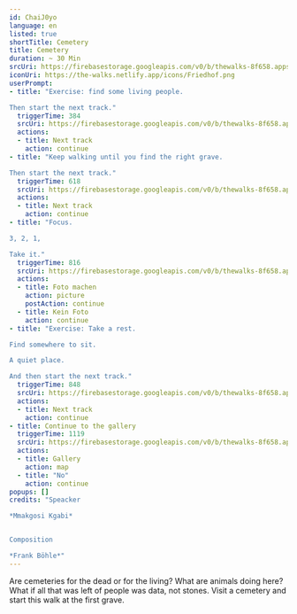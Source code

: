 ```yaml
---
id: ChaiJ0yo
language: en
listed: true
shortTitle: Cemetery
title: Cemetery
duration: ~ 30 Min
srcUri: https://firebasestorage.googleapis.com/v0/b/thewalks-8f658.appspot.com/o/static%2Fmedias%2Fen_ChaiJ0yo.mp3?alt=media&token=7b4c3d6a-0d8e-4680-9f81-712dfd054a55
iconUri: https://the-walks.netlify.app/icons/Friedhof.png
userPrompt:
- title: "Exercise: find some living people.

Then start the next track."
  triggerTime: 384
  srcUri: https://firebasestorage.googleapis.com/v0/b/thewalks-8f658.appspot.com/o/static%2Fmedias%2Fde_ChaiJ0yo_loop_1.mp3?alt=media&token=eec5a9a1-0504-489a-888d-7a2a31f2adac
  actions:
  - title: Next track
    action: continue
- title: "Keep walking until you find the right grave. 

Then start the next track."
  triggerTime: 618
  srcUri: https://firebasestorage.googleapis.com/v0/b/thewalks-8f658.appspot.com/o/static%2Fmedias%2Fde_ChaiJ0yo_loop_2.mp3?alt=media&token=8c612db1-8df2-4ccc-96fa-c5577c4742d9
  actions:
  - title: Next track
    action: continue
- title: "Focus.

3, 2, 1,

Take it."
  triggerTime: 816
  srcUri: https://firebasestorage.googleapis.com/v0/b/thewalks-8f658.appspot.com/o/static%2Fmedias%2Fde_ChaiJ0yo_loop_3.mp3?alt=media&token=bb468257-a240-4726-b7a3-ea7a447d6942
  actions:
  - title: Foto machen
    action: picture
    postAction: continue
  - title: Kein Foto
    action: continue
- title: "Exercise: Take a rest.

Find somewhere to sit.

A quiet place.

And then start the next track."
  triggerTime: 848
  srcUri: https://firebasestorage.googleapis.com/v0/b/thewalks-8f658.appspot.com/o/static%2Fmedias%2Fde_ChaiJ0yo_loop_4.mp3?alt=media&token=f4c3c9b3-3de6-4b74-aa67-86a859299873
  actions: 
  - title: Next track
    action: continue
- title: Continue to the gallery
  triggerTime: 1119
  srcUri: https://firebasestorage.googleapis.com/v0/b/thewalks-8f658.appspot.com/o/static%2Fmedias%2Fde_ChaiJ0yo_loop_1.mp3?alt=media&token=eec5a9a1-0504-489a-888d-7a2a31f2adac
  actions:
  - title: Gallery
    action: map
  - title: "No"
    action: continue
popups: []
credits: "Speacker

*Mmakgosi Kgabi*


Composition

*Frank Böhle*"
---
```

Are cemeteries for the dead or for the living? What are animals doing here? What if all that was left of people was data, not stones. Visit a cemetery and start this walk at the first grave.
